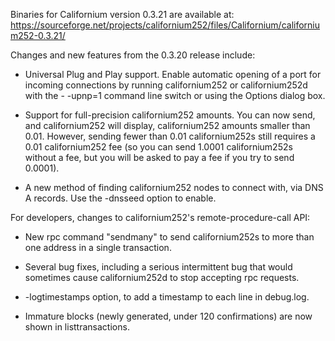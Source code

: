 Binaries for Californium version 0.3.21 are available at:
  https://sourceforge.net/projects/californium252/files/Californium/californium252-0.3.21/

Changes and new features from the 0.3.20 release include:

* Universal Plug and Play support.  Enable automatic opening of a port for incoming connections by running californium252 or californium252d with the - -upnp=1 command line switch or using the Options dialog box.

* Support for full-precision californium252 amounts.  You can now send, and californium252 will display, californium252 amounts smaller than 0.01.  However, sending fewer than 0.01 californium252s still requires a 0.01 californium252 fee (so you can send 1.0001 californium252s without a fee, but you will be asked to pay a fee if you try to send 0.0001).

* A new method of finding californium252 nodes to connect with, via DNS A records. Use the -dnsseed option to enable.

For developers, changes to californium252's remote-procedure-call API:

* New rpc command "sendmany" to send californium252s to more than one address in a single transaction.

* Several bug fixes, including a serious intermittent bug that would sometimes cause californium252d to stop accepting rpc requests. 

* -logtimestamps option, to add a timestamp to each line in debug.log.

* Immature blocks (newly generated, under 120 confirmations) are now shown in listtransactions.
